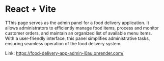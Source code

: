 # React + Vite

TThis page serves as the admin panel for a food delivery application. It allows administrators to efficiently manage food items, process and monitor customer orders, and maintain an organized list of available menu items. With a user-friendly interface, this panel simplifies administrative tasks, ensuring seamless operation of the food delivery system.

Link: https://food-delivery-app-admin-l0au.onrender.com/
